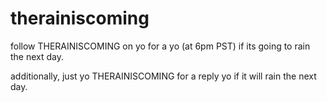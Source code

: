 therainiscoming
==================

follow THERAINISCOMING on yo for a yo (at 6pm PST) if its going to rain the next day.

additionally, just yo THERAINISCOMING for a reply yo if it will rain the next day.
